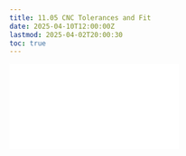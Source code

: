 ```yaml
---
title: 11.05 CNC Tolerances and Fit
date: 2025-04-10T12:00:00Z
lastmod: 2025-04-02T20:00:30
toc: true
---
```


![Link to included file content](../../../../digital-fabrication/cnc/cnc-tolerance-and-fit.md)
